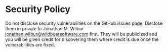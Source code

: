 # Security Policy

Do not disclose security vulnerabilities on the GitHub issues page. Disclose
them in private to Jonathan M. Wilbur <jonathan.wilbur@wildboarsoftware.com>
first. They will be publicized and you will be given credit for discovering them
where credit is due once the vulnerabilities are fixed.

